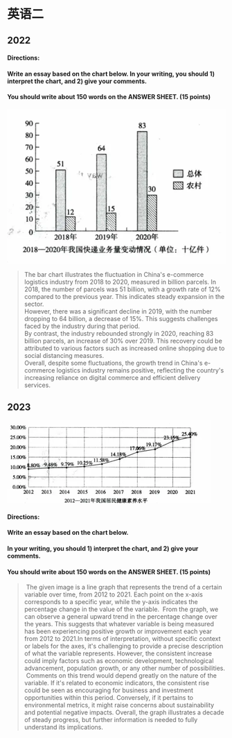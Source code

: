 # 英语二

## 2022

#### Directions: 

#### Write an essay based on the chart below. In your writing, you should 1) interpret the chart, and 2) give your comments. 

#### You should write about 150 words on the ANSWER SHEET. (15 points)

![](./../image/%E8%8B%B1%E8%AF%AD%E7%AC%94%E8%AE%B0/%E8%80%83%E7%A0%94%E5%A4%A7%E4%BD%9C%E6%96%87/2-2022.webp)

>The bar chart illustrates the fluctuation in China's e-commerce logistics industry from 2018 to 2020, measured in billion parcels. 
>In 2018, the number of parcels was 51 billion, with a growth rate of 12% compared to the previous year. This indicates steady expansion in the sector.  
>However, there was a significant decline in 2019, with the number dropping to 64 billion, a decrease of 15%. This suggests challenges faced by the industry during that period.  
>By contrast, the industry rebounded strongly in 2020, reaching 83 billion parcels, an increase of 30% over 2019. This recovery could be attributed to various factors such as increased online shopping due to social distancing measures.  
>Overall, despite some fluctuations, the growth trend in China's e-commerce logistics industry remains positive, reflecting the country's increasing reliance on digital commerce and efficient delivery services.

## 2023

![](./../image/%E8%8B%B1%E8%AF%AD%E7%AC%94%E8%AE%B0/%E8%80%83%E7%A0%94%E5%A4%A7%E4%BD%9C%E6%96%87/2-2023.webp)

####  Directions: 

#### Write an essay based on the chart below. 

#### In your writing, you should 1) interpret the chart, and 2) give your comments. 

#### You should write about 150 words on the ANSWER SHEET. (15 points)

> ​	The given image is a line graph that represents the trend of a certain variable over time, from 2012 to 2021. Each point on the x-axis corresponds to a specific year, while the y-axis indicates the percentage change in the value of the variable.
> ​	From the graph, we can observe a general upward trend in the percentage change over the years. This suggests that whatever variable is being measured has been experiencing positive growth or improvement each year from 2012 to 2021.
> ​	In terms of interpretation, without specific context or labels for the axes, it's challenging to provide a precise description of what the variable represents. However, the consistent increase could imply factors such as economic development, technological advancement, population growth, or any other number of possibilities.
> ​	Comments on this trend would depend greatly on the nature of the variable. If it's related to economic indicators, the consistent rise could be seen as encouraging for business and investment opportunities within this period. Conversely, if it pertains to environmental metrics, it might raise concerns about sustainability and potential negative impacts.
> ​	Overall, the graph illustrates a decade of steady progress, but further information is needed to fully understand its implications.
